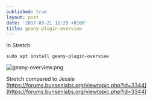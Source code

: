 ```yaml
---
published: true
layout: post
date: '2017-03-21 11:25 +0100'
title: geany-plugin-overview
---
```

In Stretch

    sudo apt install geany-plugin-overview
    
![geany-overview.png]({{site.baseurl}}/media/geany-overview.png)

Stretch compared to Jessie  
[https://forums.bunsenlabs.org/viewtopic.php?id=3344](https://forums.bunsenlabs.org/viewtopic.php?id=3344)
